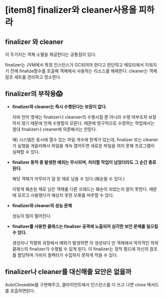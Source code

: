 # [item8] finalizer와 cleaner사용을 피하라



## finalizer 와 cleaner

이 두가지는 객체 소멸을 제공한다는 공통점이 있다. 

finalizer는 JVM에서 특정 인스턴스가 GC되어야 한다고 판단하고 메모리에서 지워지기 전에 finalize함수를 호출해 객체에서 사용하는 리소스를 해제한다. cleaner는 객체 참조 세트를 관리하고 청소한다. 

## finalizer의 부작용😱

- **finalizer와 cleaner는 즉시 수행된다는 보장이 없다.**
    
    자바 언어 명세는 finalizer나 cleanser의 수행시점 뿐 아니라 수행 여부조차 보장하지 않기 때문에 언제 수행할지 모른다. 때문에 영구적으로 수정하는 작업에서는 절대 finalizer나 cleaner에 의존해서는 안된다. 
    
    예)  시스템은 동시에 열수 있는 파일 개수에 한계가 있는데, finalizer 또는 cleaner가 실행을 게을리해서 파일을 계속 열어두면 새로운 파일을 여지 못해 프로그램이 실패할 수 있다.
    

- **finalizer 동작 중 발생한 예외는 무시되며, 처리할 작업이 남았더라도 그 순간 종료된다.**
    
    해당 객체가 마무리가 덜 된 채로 남을 수 있다.(훼손될 수 있다.)
    
    이렇게 훼손된 채로 남은 객체를 다른 쓰레드는 훼손이 되었는지 알지 못한다. 때문에 모르고 사용했다가 예상치 못한 오류를 마주할 수 있다.
    
- **finalizer와 cleaner의 성능 문제**
    
    성능이 많이 떨어진다.
    
- **finalizer를 사용한 클래스는 finalizer 공격에 노출되어 심각한 보안 문제를 일으킬 수 있다.**
    
    생성자나 직렬화 과정에서 예외가 발생하면 이 생성되다 만 객체에서 악의적인 하위 클래스의 finalizer가 수행될 수 있게 된다. 이 finalizer는 정적 필드에 자신의 참조를 할당하여 가비지 컬렉터가 수집하지 못하게 막을 수 있다. 
    

## finalizer나 cleaner를 대신해줄 묘안은 없을까

 AutoCloseable를 구현해주고, 클라이언트에서 인스턴스를 다 쓰고 나면 close 메서드를 호출하면된다.
